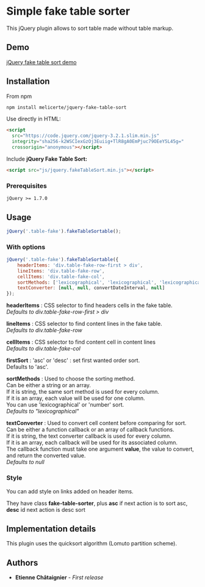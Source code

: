 # Simple fake table sorter

This jQuery plugin allows to sort table made without table markup.

## Demo

<a href="https://melicerte.github.io/jquery-fake-table-sort/demo.html" target="_blank">jQuery fake table sort demo</a>

## Installation

From npm

```bash
npm install melicerte/jquery-fake-table-sort
```

Use directly in HTML:

```html
<script
  src="https://code.jquery.com/jquery-3.2.1.slim.min.js"
  integrity="sha256-k2WSCIexGzOj3Euiig+TlR8gA0EmPjuc79OEeY5L45g="
  crossorigin="anonymous"></script>
```

Include **jQuery Fake Table Sort:**

```html
<script src="js/jquery.fakeTableSort.min.js"></script>
```

### Prerequisites

```
jQuery >= 1.7.0
```

## Usage

```javascript
jQuery('.table-fake').fakeTableSortable();
```

### With options
```javascript
jQuery('.table-fake').fakeTableSortable({
    headerItems: 'div.table-fake-row-first > div',
    lineItems: 'div.table-fake-row',
    cellItems: 'div.table-fake-col',
    sortMethods: ['lexicographical', 'lexicographical', 'lexicographical', 'number'],
    textConverter: [null, null, convertDateInterval, null]
});
```

**headerItems** : CSS selector to find headers cells in the fake table.<br/>
*Defaults to div.table-fake-row-first > div*

**lineItems** : CSS selector to find content lines in the fake table.<br/>
*Defaults to div.table-fake-row*

**cellItems** : CSS selector to find content cell in content lines<br/>
*Defaults to div.table-fake-col*

**firstSort** : 'asc' or 'desc' : set first wanted order sort.<br/>
 Defaults to 'asc'.

**sortMethods** : Used to choose the sorting method.<br/>
Can be either a string or an array.<br/>
If it is string, the same sort method is used for every column.<br/>
If it is an array, each value will be used for one column.<br/>
You can use 'lexicographical' or 'number' sort.<br/>
*Defaults to "lexicographical"*

**textConverter** : Used to convert cell content before comparing for sort.<br/>
Can be either a function callback or an array of callback functions.<br/>
If it is string, the text converter callback is used for every column.<br/>
If it is an array, each callback will be used for its associated column.<br/>
The callback function must take one argument **value**, the value to convert, and return the converted value.<br/>
*Defaults to null*

### Style

You can add style on links added on header items.

They have class **fake-table-sorter**, plus **asc** if next action is to sort asc, **desc** id next action is desc sort

## Implementation details

This plugin uses the quicksort algorithm (Lomuto partition scheme).


## Authors

* **Etienne Châtaignier** - *First release*
